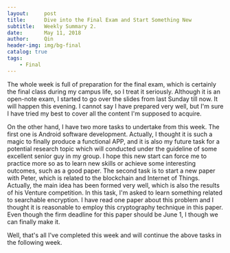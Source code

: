 ```yaml
---
layout:     post
title:      Dive into the Final Exam and Start Something New
subtitle:   Weekly Summary 2.
date:       May 11, 2018
author:     Qin
header-img: img/bg-final
catalog: true
tags:
    - Final
---
```


The whole week is full of preparation for the final exam, which is certainly the final class during my campus life, so I treat it seriously. Although it is an open-note exam, I started to go over the slides from last Sunday till now. It will happen this evening. I cannot say I have prepared very well, but I'm sure I have tried my best to cover all the content I'm supposed to acquire.

On the other hand, I have two more tasks to undertake from this week. The first one is Android software development. Actually, I thought it is such a magic to finally produce a functional APP, and it is also my future task for a potential research topic which will conducted under the guideline of some excellent senior guy in my group. I hope this new start can force me to practice more so as to learn new skills or achieve some interesting outcomes, such as a good paper. The second task is to start a new paper with Peter, which is related to the blockchain and Internet of Things. Actually, the main idea has been formed very well, which is also the results of his Venture competition. In this task, I'm asked to learn something related to searchable encryption. I have read one paper about this problem and I thought it is reasonable to employ this cryptography technique in this paper. Even though the firm deadline for this paper should be June 1, I though we can finally make it.

Well, that's all I've completed this week and will continue the above tasks in the following week.